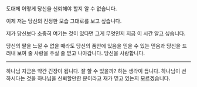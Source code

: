 도대체 어떻게 당신을 신뢰해야 할지 알 수 없습니다.

이제 저는 당신의 진정한 모습 그대로를 보고 싶습니다.

제가 당신보다 소중히 여기는 것이 있다면 그게 무엇인지 지금 이 시간 알고 싶습니다.

당신의 팔을 느낄 수 없을 때라도 당신의 품안에 있음을 믿을 수 있는 믿음과 당신을 드러내 보여 줄 사랑을 주실 줄 믿고 나아갑니다. 당신을 사랑합니다.

---

하나님 지금은 약간 긴장이 됩니다. 잘 할 수 있을까? 하는 생각이 듭니다.
하나님이 선하시다는 것을 하나님을 신뢰할만한 분이라고 재가 믿고 있는지 모르겠습니다.